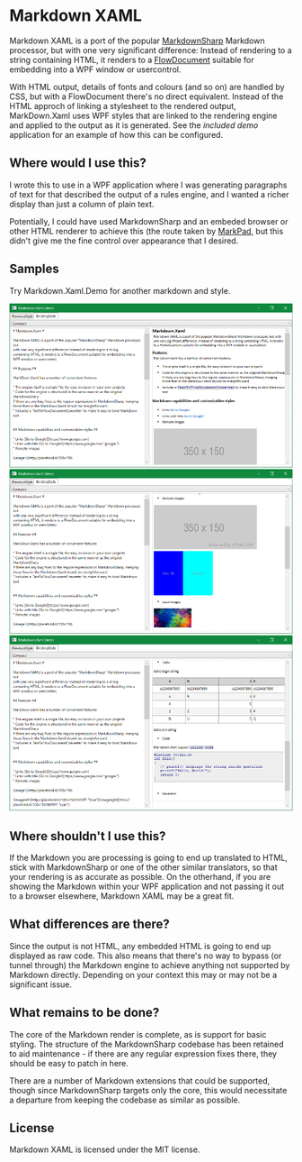 # Markdown XAML

Markdown XAML is a port of the popular 
[MarkdownSharp](http://code.google.com/p/markdownsharp/) Markdown processor, but with one very 
significant difference: Instead of rendering to a string containing HTML, it renders to a 
[FlowDocument](http://msdn.microsoft.com/en-us/library/system.windows.documents.flowdocument.aspx) 
suitable for embedding into a WPF window or usercontrol.

With HTML output, details of fonts and colours (and so on) are handled by CSS, but with a 
FlowDocument there's no direct equivalent. Instead of the HTML approch of linking a 
stylesheet to the rendered output, MarkDown.Xaml uses WPF styles that are linked to
the rendering engine and applied to the output as it is generated. See the *included demo* 
application for an example of how this can be configured.

## Where would I use this?

I wrote this to use in a WPF application where I was generating paragraphs of text for that 
described the output of a rules engine, and I wanted a richer display than just a column of plain 
text.

Potentially, I could have used MarkdownSharp and an embeded browser or other HTML renderer to 
achieve this (the route taken by [MarkPad](http://code52.org/DownmarkerWPF/), but this didn't 
give me the fine control over appearance that I desired.


## Samples

Try Markdown.Xaml.Demo for another markdown and style.

![](img/sc1.png)
![](img/sc2.png)
![](img/sc3.png)


## Where shouldn't I use this?

If the Markdown you are processing is going to end up translated to HTML, stick with 
MarkdownSharp or one of the other similar translators, so that your rendering is as accurate as 
possible. On the otherhand, if you are showing the Markdown within your WPF application and not
passing it out to a browser elsewhere, Markdown XAML may be a great fit.

## What differences are there?

Since the output is not HTML, any embedded HTML is going to end up displayed as raw code. This 
also means that there's no way to bypass (or tunnel through) the Markdown engine to achieve 
anything not supported by Markdown directly. Depending on your context this may or may not be a
significant issue.

## What remains to be done?

The core of the Markdown render is complete, as is support for basic styling. The structure of the 
MarkdownSharp codebase has been retained to aid maintenance - if there are any regular expression 
fixes there, they should be easy to patch in here.

There are a number of Markdown extensions that could be supported, though since MarkdownSharp 
targets only the core, this would necessitate a departure from keeping the codebase as similar as
possible.

## License

Markdown XAML is licensed under the MIT license.